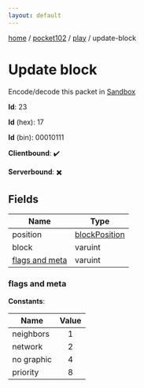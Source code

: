 ```yaml
---
layout: default
---
```


[home](/)  /  [pocket102](/protocol/pocket102)  /  [play](/protocol/pocket102/play)  /  update-block

# Update block

Encode/decode this packet in [Sandbox](../../../sandbox/pocket102#play.update_block)

**Id**: 23

**Id** (hex): 17

**Id** (bin): 00010111

**Clientbound**: ✔️

**Serverbound**: ✖️

## Fields

Name | Type
---|---
position | [blockPosition](/protocol/pocket102/types/block-position)
block | varuint
[flags and meta](#flags-and-meta) | varuint

### flags and meta

**Constants**:

Name | Value
---|:---:
neighbors | 1
network | 2
no graphic | 4
priority | 8
